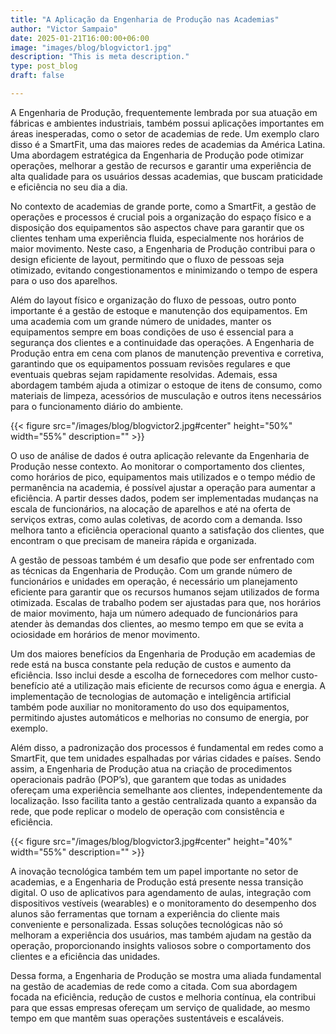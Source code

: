 ```yaml
---
title: "A Aplicação da Engenharia de Produção nas Academias"
author: "Victor Sampaio"
date: 2025-01-21T16:00:00+06:00
image: "images/blog/blogvictor1.jpg"
description: "This is meta description."
type: post_blog
draft: false

---
```


A Engenharia de Produção, frequentemente lembrada por sua atuação em fábricas e ambientes industriais, também possui aplicações importantes em áreas inesperadas, como o setor de academias de rede. Um exemplo claro disso é a SmartFit, uma das maiores redes de academias da América Latina. Uma abordagem estratégica da Engenharia de Produção pode otimizar operações, melhorar a gestão de recursos e garantir uma experiência de alta qualidade para os usuários dessas academias, que buscam praticidade e eficiência no seu dia a dia.

No contexto de academias de grande porte, como a SmartFit, a gestão de operações e processos é crucial pois a organização do espaço físico e a disposição dos equipamentos são aspectos chave para garantir que os clientes tenham uma experiência fluida, especialmente nos horários de maior movimento. Neste caso, a Engenharia de Produção contribui para o design eficiente de layout, permitindo que o fluxo de pessoas seja otimizado, evitando congestionamentos e minimizando o tempo de espera para o uso dos aparelhos.

Além do layout físico e organização do fluxo de pessoas, outro ponto importante é a gestão de estoque e manutenção dos equipamentos. Em uma academia com um grande número de unidades, manter os equipamentos sempre em boas condições de uso é essencial para a segurança dos clientes e a continuidade das operações. A Engenharia de Produção entra em cena com planos de manutenção preventiva e corretiva, garantindo que os equipamentos possuam revisões regulares e que eventuais quebras sejam rapidamente resolvidas. Ademais, essa abordagem também ajuda a otimizar o estoque de itens de consumo, como materiais de limpeza, acessórios de musculação e outros itens necessários para o funcionamento diário do ambiente.


{{< figure src="/images/blog/blogvictor2.jpg#center" height="50%" width="55%" description="" >}}


O uso de análise de dados é outra aplicação relevante da Engenharia de Produção nesse contexto. Ao monitorar o comportamento dos clientes, como horários de pico, equipamentos mais utilizados e o tempo médio de permanência na academia, é possível ajustar a operação para aumentar a eficiência. A partir desses dados, podem ser implementadas mudanças na escala de funcionários, na alocação de aparelhos e até na oferta de serviços extras, como aulas coletivas, de acordo com a demanda. Isso melhora tanto a eficiência operacional quanto a satisfação dos clientes, que encontram o que precisam de maneira rápida e organizada.

A gestão de pessoas também é um desafio que pode ser enfrentado com as técnicas da Engenharia de Produção. Com um grande número de funcionários e unidades em operação, é necessário um planejamento eficiente para garantir que os recursos humanos sejam utilizados de forma otimizada. Escalas de trabalho podem ser ajustadas para que, nos horários de maior movimento, haja um número adequado de funcionários para atender às demandas dos clientes, ao mesmo tempo em que se evita a ociosidade em horários de menor movimento.

Um dos maiores benefícios da Engenharia de Produção em academias de rede está na busca constante pela redução de custos e aumento da eficiência. Isso inclui desde a escolha de fornecedores com melhor custo-benefício até a utilização mais eficiente de recursos como água e energia. A implementação de tecnologias de automação e inteligência artificial também pode auxiliar no monitoramento do uso dos equipamentos, permitindo ajustes automáticos e melhorias no consumo de energia, por exemplo.

Além disso, a padronização dos processos é fundamental em redes como a SmartFit, que tem unidades espalhadas por várias cidades e países. Sendo assim, a Engenharia de Produção atua na criação de procedimentos operacionais padrão (POP’s), que garantem que todas as unidades ofereçam uma experiência semelhante aos clientes, independentemente da localização. Isso facilita tanto a gestão centralizada quanto a expansão da rede, que pode replicar o modelo de operação com consistência e eficiência.


{{< figure src="/images/blog/blogvictor3.jpg#center" height="40%" width="55%" description="" >}}


A inovação tecnológica também tem um papel importante no setor de academias, e a Engenharia de Produção está presente nessa transição digital. O uso de aplicativos para agendamento de aulas, integração com dispositivos vestíveis (wearables) e o monitoramento do desempenho dos alunos são ferramentas que tornam a experiência do cliente mais conveniente e personalizada. Essas soluções tecnológicas não só melhoram a experiência dos usuários, mas também ajudam na gestão da operação, proporcionando insights valiosos sobre o comportamento dos clientes e a eficiência das unidades.

Dessa forma, a Engenharia de Produção se mostra uma aliada fundamental na gestão de academias de rede como a citada. Com sua abordagem focada na eficiência, redução de custos e melhoria contínua, ela contribui para que essas empresas ofereçam um serviço de qualidade, ao mesmo tempo em que mantêm suas operações sustentáveis e escaláveis.



